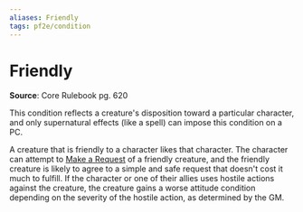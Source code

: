 ```yaml
---
aliases: Friendly
tags: pf2e/condition
---
```


# Friendly

**Source**: Core Rulebook pg. 620

This condition reflects a creature's disposition toward a particular character, and only supernatural effects (like a spell) can impose this condition on a PC.

A creature that is friendly to a character likes that character. The character can attempt to [Make a Request](Make%20a%20Request) of a friendly creature, and the friendly creature is likely to agree to a simple and safe request that doesn't cost it much to fulfill. If the character or one of their allies uses hostile actions against the creature, the creature gains a worse attitude condition depending on the severity of the hostile action, as determined by the GM.
